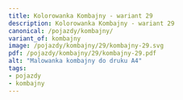 ```yaml
---
title: Kolorowanka Kombajny - wariant 29
description: Kolorowanka Kombajny - wariant 29
canonical: /pojazdy/kombajny/
variant_of: kombajny
image: /pojazdy/kombajny/29/kombajny-29.svg
pdf: /pojazdy/kombajny/29/kombajny-29.pdf
alt: "Malowanka kombajny do druku A4"
tags:
- pojazdy
- kombajny
---
```

